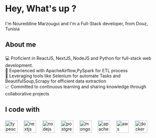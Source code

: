 <h1 align="left">Hey, What's up ?</h1>

###

<p align="left">I'm Noureddine Marzougui and I'm a Full-Stack developer, from Douz, Tunisia</p>

###

<h2 align="left">About me</h2>

###

<p align="left">
  💻 Proficient in ReactJS, NextJS, NodeJS and Python for full-stack web development.<br>
  🔄 Experienced with ApacheAirflow,PySpark for ETL process<br>
  🤖 Leveraging tools like Selenium for automate Tasks and BeautifulSoup,Scrapy for efficient data extraction<br>
  📈 Committed to continuous learning and sharing knowledge through collaborative projects
</p>

###

<h2 align="left">I code with</h2>

###

<div align="left">
  <img src="https://cdn.jsdelivr.net/gh/devicons/devicon/icons/typescript/typescript-original.svg" height="40" alt="typescript logo"  />
  <img width="12" />
  <img src="https://cdn.jsdelivr.net/gh/devicons/devicon/icons/nextjs/nextjs-original.svg" height="40" alt="nextjs logo"  />
  <img width="12" />
  <img src="https://cdn.jsdelivr.net/gh/devicons/devicon/icons/nodejs/nodejs-original.svg" height="40" alt="nodejs logo"  />
  <img width="12" />
  <img src="https://cdn.jsdelivr.net/gh/devicons/devicon/icons/postgresql/postgresql-original.svg" height="40" alt="postgresql logo"  />
  <img width="12" />
  <img src="https://upload.wikimedia.org/wikipedia/commons/9/93/Amazon_Web_Services_Logo.svg" height="40" alt="mongodb logo"  />
  <img width="12" />
  
  <img src="https://upload.wikimedia.org/wikipedia/commons/f/f3/Apache_Spark_logo.svg" height="40" alt="apachespark logo"  />
  <img width="12" />
  <img src="https://cdn.jsdelivr.net/gh/devicons/devicon/icons/aws/aws-original.svg" height="40" alt="aws logo"  />
  <img width="12" />
  <img src="https://cdn.jsdelivr.net/gh/devicons/devicon/icons/docker/docker-original.svg" height="40" alt="docker logo"  />
</div>

###
